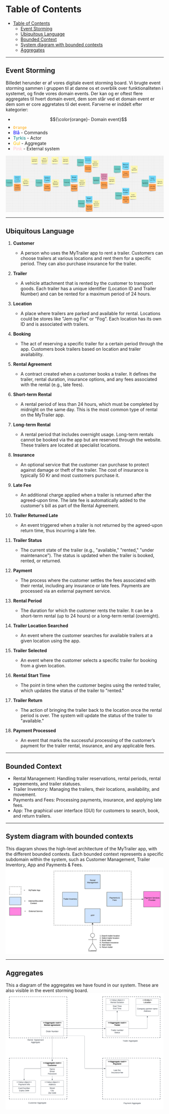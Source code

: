 # Table of Contents
- [Table of Contents](#table-of-contents)
  - [Event Storming](#event-storming)
  - [Ubiquitous Language](#ubiquitous-language)
  - [Bounded Context](#bounded-context)
  - [System diagram with bounded contexts](#system-diagram-with-bounded-contexts)
  - [Aggregates](#aggregates)

---

## Event Storming
Billedet herunder er af vores digitale event storming board. Vi brugte event storming sammen i gruppen til at danne os et overblik over funktionaliteten i systemet, og finde vores domain events. Der kan og er oftest flere aggregates til hvert domain event, dem som står ved et domain event er dem som er core aggretates til det event.
Farverne er inddelt efter kategorier:
- $${\color{orange}- Domain event}$$
- <code style="color : orange">Orange</code> 
- <span style="color:blue">Blå</span> - Commands
- <span style="color:teal">Tyrkis</span> - Actor
- <span style="color:#FFC300">Gul</span> - Aggregate
- <span style="color:pink">Pink</span> - External system

![alt text](image-2.png)



---

## Ubiquitous Language

1. **Customer**  
   - A person who uses the MyTrailer app to rent a trailer. Customers can choose trailers at various locations and rent them for a specific period. They can also purchase insurance for the trailer.

2. **Trailer**  
   - A vehicle attachment that is rented by the customer to transport goods. Each trailer has a unique identifier (Location ID and Trailer Number) and can be rented for a maximum period of 24 hours.

3. **Location**  
   - A place where trailers are parked and available for rental. Locations could be stores like "Jem og Fix" or "Fog". Each location has its own ID and is associated with trailers.

4. **Booking**  
   - The act of reserving a specific trailer for a certain period through the app. Customers book trailers based on location and trailer availability.

5. **Rental Agreement**  
   - A contract created when a customer books a trailer. It defines the trailer, rental duration, insurance options, and any fees associated with the rental (e.g., late fees).

6. **Short-term Rental**  
   - A rental period of less than 24 hours, which must be completed by midnight on the same day. This is the most common type of rental on the MyTrailer app.

7. **Long-term Rental**  
   - A rental period that includes overnight usage. Long-term rentals cannot be booked via the app but are reserved through the website. These trailers are located at specialist locations.

8. **Insurance**  
   - An optional service that the customer can purchase to protect against damage or theft of the trailer. The cost of insurance is typically 50 Kr and most customers purchase it.

9. **Late Fee**  
   - An additional charge applied when a trailer is returned after the agreed-upon time. The late fee is automatically added to the customer's bill as part of the Rental Agreement.

10. **Trailer Returned Late**  
    - An event triggered when a trailer is not returned by the agreed-upon return time, thus incurring a late fee.

11. **Trailer Status**  
    - The current state of the trailer (e.g., "available," "rented," "under maintenance"). The status is updated when the trailer is booked, rented, or returned.

12. **Payment**  
    - The process where the customer settles the fees associated with their rental, including any insurance or late fees. Payments are processed via an external payment service.

13. **Rental Period**  
    - The duration for which the customer rents the trailer. It can be a short-term rental (up to 24 hours) or a long-term rental (overnight).

14. **Trailer Location Searched**  
    - An event where the customer searches for available trailers at a given location using the app.

15. **Trailer Selected**  
    - An event where the customer selects a specific trailer for booking from a given location.

16. **Rental Start Time**  
    - The point in time when the customer begins using the rented trailer, which updates the status of the trailer to "rented."

17. **Trailer Return**  
    - The action of bringing the trailer back to the location once the rental period is over. The system will update the status of the trailer to "available."

18. **Payment Processed**  
    - An event that marks the successful processing of the customer’s payment for the trailer rental, insurance, and any applicable fees.




---

## Bounded Context

- Rental Management: Handling trailer reservations, rental periods, rental agreements, and trailer statuses.
- Trailer Inventory: Managing the trailers, their locations, availability, and movement.
- Payments and Fees: Processing payments, insurance, and applying late fees.
- App: The graphical user interface (GUI) for customers to search, book, and return trailers.
---

## System diagram with bounded contexts
This diagram shows the high-level architecture of the MyTrailer app, with the different bounded contexts. Each bounded context represents a specific subdomain within the system, such as Customer Management, Trailer Inventory, App and Payments & Fees.
![alt text](image-1.png)

---

## Aggregates
This a diagram of the aggregates we have found in our system. These are also visible in the event storming board.
![alt text](image-3.png)

